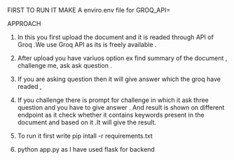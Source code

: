 FIRST TO RUN IT MAKE A enviro.env file for GROQ_API=

APPROACH

1.   In this you first upload the document and it is readed through API of Groq .We use Groq API as its is freely available .
2.   After upload you have variuos option ex find summary of the document , challenge me, ask ask question .

3.   If you are asking question then it will give answer which the groq have readed ,
4.   If you challenge there is prompt for challenge in which it ask three question and you have to give answer . And result is shown on different endpoint as it check whether it contains keywords present in the document and based on it .It will give the result.

5.   To run it first write pip intall -r requirements.txt

6.   python app.py as I have used flask for backend

